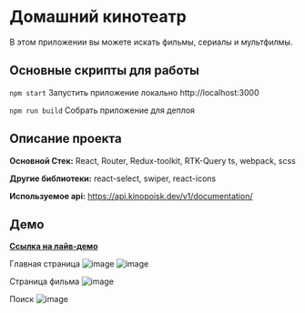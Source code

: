
# Домашний кинотеатр
В этом приложении вы можете искать фильмы, сериалы и мультфилмы.

## Основные скрипты для работы

``` npm start ```
Запустить приложение локально http://localhost:3000

``` npm run build ``` 
Собрать приложение для деплоя



## Описание проекта

**Основной Стек:** React, Router, Redux-toolkit, RTK-Query ts, webpack, scss

**Другие библиотеки:** react-select, swiper, react-icons

**Используемое api:** https://api.kinopoisk.dev/v1/documentation/




## Демо
**[Ссылка на лайв-демо](https://64f2f990d2209b5a45574b4b--stellular-muffin-0d8b8a.netlify.app/)**

Главная страница
![image](https://github.com/apfelbup/streamberry/assets/102802834/5b95c6a4-629e-4a69-9aa2-8e50d9fa50f6)
![image](https://github.com/apfelbup/streamberry/assets/102802834/657d678e-50c9-4964-a9e4-df91908e2df0)


Страница фильма
![image](https://github.com/apfelbup/streamberry/assets/102802834/85494742-7c4c-4968-8796-04a92cb56288)


Поиск
![image](https://github.com/apfelbup/streamberry/assets/102802834/1e4ec7f0-d5cb-4bd5-844a-bb169ea12219)


